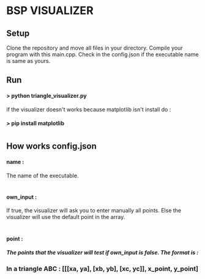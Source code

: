 # BSP VISUALIZER

## Setup

Clone the repository and move all files in your directory. Compile your program with this main.cpp. Check in the config.json if the executable name is same as yours.

## Run

#### > python triangle_visualizer.py
if the visualizer doesn't works because matplotlib isn't install do :
#### > pip install matplotlib
#

## How works config.json

#### name :
The name of the executable.
#
#### own_input :
If true, the visualizer will ask you to enter manually all points. Else the visualizer will use the default point in the array.
#
#### point :
##### The points that the visualizer will test if own_input is false. The format is :
### In a triangle ABC : [[[xa, ya], [xb, yb], [xc, yc]], x_point, y_point]
#
